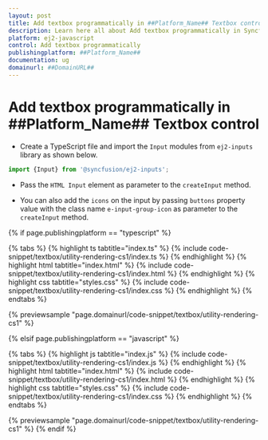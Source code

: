 ```yaml
---
layout: post
title: Add textbox programmatically in ##Platform_Name## Textbox control | Syncfusion
description: Learn here all about Add textbox programmatically in Syncfusion ##Platform_Name## Textbox control of Syncfusion Essential JS 2 and more.
platform: ej2-javascript
control: Add textbox programmatically 
publishingplatform: ##Platform_Name##
documentation: ug
domainurl: ##DomainURL##
---
```


# Add textbox programmatically in ##Platform_Name## Textbox control

* Create a TypeScript file and import the `Input` modules
from `ej2-inputs` library as shown below.

```ts
import {Input} from '@syncfusion/ej2-inputs';
```

* Pass the `HTML Input` element as parameter to the `createInput` method.

* You can also add the `icons` on the input by passing `buttons` property value with the class name `e-input-group-icon` as parameter to the `createInput` method.

{% if page.publishingplatform == "typescript" %}

 {% tabs %}
{% highlight ts tabtitle="index.ts" %}
{% include code-snippet/textbox/utility-rendering-cs1/index.ts %}
{% endhighlight %}
{% highlight html tabtitle="index.html" %}
{% include code-snippet/textbox/utility-rendering-cs1/index.html %}
{% endhighlight %}
{% highlight css tabtitle="styles.css" %}
{% include code-snippet/textbox/utility-rendering-cs1/index.css %}
{% endhighlight %}
{% endtabs %}
        
{% previewsample "page.domainurl/code-snippet/textbox/utility-rendering-cs1" %}

{% elsif page.publishingplatform == "javascript" %}

{% tabs %}
{% highlight js tabtitle="index.js" %}
{% include code-snippet/textbox/utility-rendering-cs1/index.js %}
{% endhighlight %}
{% highlight html tabtitle="index.html" %}
{% include code-snippet/textbox/utility-rendering-cs1/index.html %}
{% endhighlight %}
{% highlight css tabtitle="styles.css" %}
{% include code-snippet/textbox/utility-rendering-cs1/index.css %}
{% endhighlight %}
{% endtabs %}

{% previewsample "page.domainurl/code-snippet/textbox/utility-rendering-cs1" %}
{% endif %}